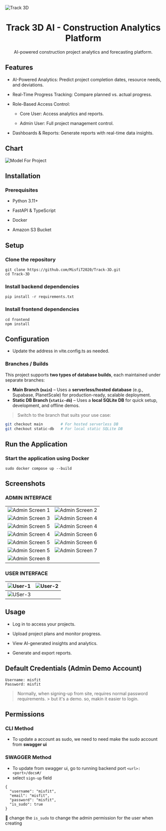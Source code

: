 ![Track 3D](src/track3d.png)

<h1 align="center"> Track 3D AI - Construction Analytics Platform </h1>

<div align="center">

AI-powered construction project analytics and forecasting platform.

</div>

## Features

- AI-Powered Analytics: Predict project completion dates, resource needs, and deviations.

- Real-Time Progress Tracking: Compare planned vs. actual progress.
 
- Role-Based Access Control:
 
   - Core User: Access analytics and reports.
 
   - Admin User: Full project management control.
 
- Dashboards & Reports: Generate reports with real-time data insights.

## Chart
![Model For Project](src/Model.png)

## Installation

### Prerequisites

   - Python 3.11+

   - FastAPI & TypeScript
   
   - Docker

   - Amazon S3 Bucket
 
## Setup

### Clone the repository
```shell
git clone https://github.com/MisfiT2020/Track-3D.git
cd Track-3D
```

### Install backend dependencies
```cd backend
pip install -r requirements.txt
```

### Install frontend dependencies
```
cd frontend
npm install
```

## Configuration

- Update the address in vite.config.ts as needed.

### Branches / Builds

This project supports **two types of database builds**, each maintained under separate branches:

- **Main Branch (`main`)** – Uses a **serverless/hosted database** (e.g., Supabase, PlanetScale) for production-ready, scalable deployment.
- **Static DB Branch (`static-db`)** – Uses a **local SQLite DB** for quick setup, development, and offline demos.

> Switch to the branch that suits your use case:
```bash
git checkout main        # For hosted serverless DB  
git checkout static-db   # For local static SQLite DB
```

## Run the Application

### Start the application using Docker
```
sudo docker compose up --build
```

## Screenshots

### ADMIN INTERFACE
|                       |                       |
| --------------------- | --------------------- |
| ![Admin Screen 1](src/login.jpeg) | ![Admin Screen 2](src/sign-up.jpeg) |
| ![Admin Screen 3](src/profile-page.jpeg) | ![Admin Screen 4](src/navbar.jpeg) |
| ![Admin Screen 5](src/dashboard.jpeg) | ![Admin Screen 4](src/dashboard2.jpeg) |
| ![Admin Screen 4](src/manage-users.jpeg) | ![Admin Screen 6](src/update-user.jpeg) |
| ![Admin Screen 5](src/import-csv.jpeg) | ![Admin Screen 6](src/import-csv2.jpeg) |
| ![Admin Screen 5](src/report-pdf.jpeg) | ![Admin Screen 7](src/logs.jpeg) |
| ![Admin Screen 8](src/recents.jpeg)|


### USER INTERFACE
| ![User-1](src/user1.jpeg) | ![User-2](src/user2.jpeg) |
| ---------------------- | ---------------------- |
| ![USer-3](src/user3.jpeg) |                       |



## Usage

- Log in to access your projects.

- Upload project plans and monitor progress.

- View AI-generated insights and analytics.

- Generate and export reports.


## Default Credentials (Admin Demo Account)

```body
Username: misfit  
Password: misfit
```
> Normally, when signing-up from site, requires normal password requirements. > but it's a demo. so, makin it easier to login.


## Permissions
 
### CLI Method 

- To update a account as sudo, we need to need make the sudo account from **swagger ui**

### SWAGGER Method

- To update from swagger ui, go to running backend port `<url>:<port>/docs#/`
- select `sign-up` field
```body
{
  "username": "misfit",
  "email": "misfit",
  "password": "misfit",
  "is_sudo": true
}
```
🔹 change the `is_sudo` to change the admin permission for the user when creating 